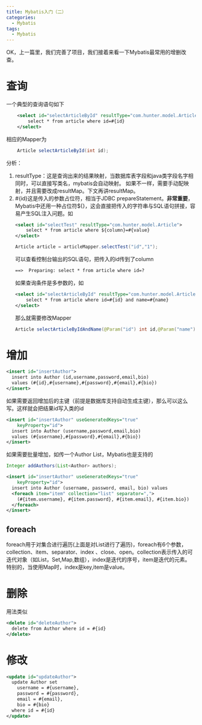 ```yaml
---
title: Mybatis入门（二）
categories:
  - Mybatis
tags:
  - Mybatis
---
```

OK，上一篇里，我们完善了项目，我们接着来看一下Mybatis最常用的增删改查。

<!--more-->

# 查询
一个典型的查询语句如下
```xml
    <select id="selectArticleById" resultType="com.hunter.model.Article">
        select * from article where id=#{id}
    </select>
```
相应的Mapper为
```java
    Article selectArticleById(int id);
```
分析：
1. resultType：这是查询出来的结果映射，当数据库表字段和java类字段名字相同时，可以直接写类名，mybatis会自动映射。 如果不一样，需要手动配映射，并且需要改成resultMap。下文再讲resultMap。
2. \#{id}这是传入的参数占位符，相当于JDBC prepareStatement。**非常重要**，Mybatis中还用一种占位符${}，这会直接把传入的字符串与SQL语句拼接，容易产生SQL注入问题。如
    ```xml
    <select id="selectTest" resultType="com.hunter.model.Article">
        select * from article where ${column}=#{value}
    </select>
    ```
    ```java
    Article article = articleMapper.selectTest("id","1");
    ```
    可以查看控制台输出的SQL语句，把传入的id传到了column
    ```xml
    ==>  Preparing: select * from article where id=?
    ```
    如果查询条件是多参数的，如
    ```xml
    <select id="selectArticleById" resultType="com.hunter.model.Article">
        select * from article where id=#{id} and name=#{name}
    </select>
    ```
    那么就需要修改Mapper
    ```java
    Article selectArticleByIdAndName(@Param("id") int id,@Param("name") String name);
    ```

# 增加

```xml
<insert id="insertAuthor">
  insert into Author (id,username,password,email,bio)
  values (#{id},#{username},#{password},#{email},#{bio})
</insert>
```
如果需要返回增加后的主键（前提是数据库支持自动生成主键），那么可以这么写。这样就会把结果id写入类的id
```xml
<insert id="insertAuthor" useGeneratedKeys="true"
    keyProperty="id">
  insert into Author (username,password,email,bio)
  values (#{username},#{password},#{email},#{bio})
</insert>
```
如果需要批量增加，如传一个Author List，Mybatis也是支持的
```java
Integer addAuthors(List<Author> authors);
```
```xml
<insert id="insertAuthor" useGeneratedKeys="true"
    keyProperty="id">
  insert into Author (username, password, email, bio) values
  <foreach item="item" collection="list" separator=",">
    (#{item.username}, #{item.password}, #{item.email}, #{item.bio})
  </foreach>
</insert>
```
## foreach
foreach用于对集合进行遍历(上面是对List进行了遍历)，foreach有6个参数，collection、item、separator、index
、close、open。collection表示传入的可迭代对象（如List，Set,Map,数组），index是迭代的序号，item是迭代的元素。
特别的，当使用Map时，index是key,item是value。
# 删除
用法类似
```xml
<delete id="deleteAuthor">
  delete from Author where id = #{id}
</delete>
```
# 修改
```xml
<update id="updateAuthor">
  update Author set
    username = #{username},
    password = #{password},
    email = #{email},
    bio = #{bio}
  where id = #{id}
</update>
```

